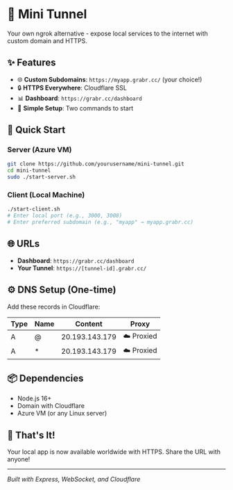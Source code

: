 # 🚀 Mini Tunnel

Your own ngrok alternative - expose local services to the internet with custom domain and HTTPS.

## ✨ Features

- 🌐 **Custom Subdomains**: `https://myapp.grabr.cc/` (your choice!)
- 🔒 **HTTPS Everywhere**: Cloudflare SSL
- 📊 **Dashboard**: `https://grabr.cc/dashboard`
- 🔧 **Simple Setup**: Two commands to start

## 🚀 Quick Start

### Server (Azure VM)
```bash
git clone https://github.com/yourusername/mini-tunnel.git
cd mini-tunnel
sudo ./start-server.sh
```

### Client (Local Machine)
```bash
./start-client.sh
# Enter local port (e.g., 3000, 3008)
# Enter preferred subdomain (e.g., "myapp" → myapp.grabr.cc)
```

## 🌐 URLs

- **Dashboard**: `https://grabr.cc/dashboard`
- **Your Tunnel**: `https://[tunnel-id].grabr.cc/`

## ⚙️ DNS Setup (One-time)

Add these records in Cloudflare:

| Type | Name | Content | Proxy |
|------|------|---------|-------|
| A | @ | 20.193.143.179 | ☁️ Proxied |
| A | * | 20.193.143.179 | ☁️ Proxied |

## 📦 Dependencies

- Node.js 16+
- Domain with Cloudflare
- Azure VM (or any Linux server)

## 🎯 That's It!

Your local app is now available worldwide with HTTPS. Share the URL with anyone!

---
*Built with Express, WebSocket, and Cloudflare* 
